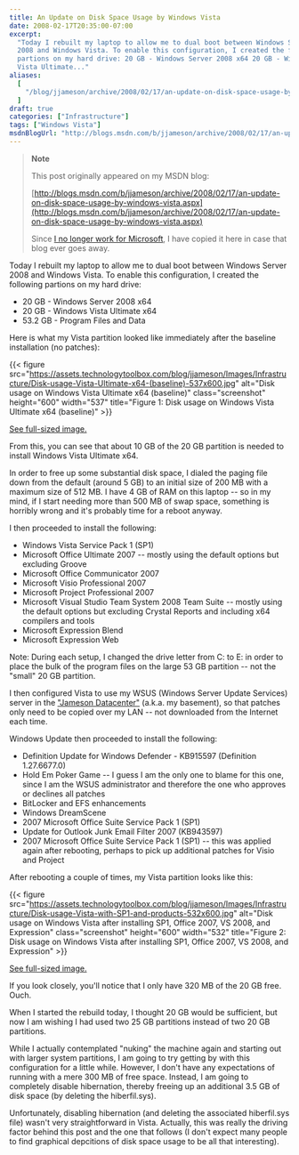 ```yaml
---
title: An Update on Disk Space Usage by Windows Vista
date: 2008-02-17T20:35:00-07:00
excerpt:
  "Today I rebuilt my laptop to allow me to dual boot between Windows Server
  2008 and Windows Vista. To enable this configuration, I created the following
  partions on my hard drive: 20 GB - Windows Server 2008 x64 20 GB - Windows
  Vista Ultimate..."
aliases:
  [
    "/blog/jjameson/archive/2008/02/17/an-update-on-disk-space-usage-by-windows-vista.aspx",
  ]
draft: true
categories: ["Infrastructure"]
tags: ["Windows Vista"]
msdnBlogUrl: "http://blogs.msdn.com/b/jjameson/archive/2008/02/17/an-update-on-disk-space-usage-by-windows-vista.aspx"
---
```


> **Note**
>
> This post originally appeared on my MSDN blog:
>
> [http://blogs.msdn.com/b/jjameson/archive/2008/02/17/an-update-on-disk-space-usage-by-windows-vista.aspx](http://blogs.msdn.com/b/jjameson/archive/2008/02/17/an-update-on-disk-space-usage-by-windows-vista.aspx)
>
> Since
> [I no longer work for Microsoft](/blog/jjameson/2011/09/02/last-day-with-microsoft),
> I have copied it here in case that blog ever goes away.

Today I rebuilt my laptop to allow me to dual boot between Windows Server 2008
and Windows Vista. To enable this configuration, I created the following
partions on my hard drive:

- 20 GB - Windows Server 2008 x64
- 20 GB - Windows Vista Ultimate x64
- 53.2 GB - Program Files and Data

Here is what my Vista partition looked like immediately after the baseline
installation (no patches):

{{< figure
src="https://assets.technologytoolbox.com/blog/jjameson/Images/Infrastructure/Disk-usage-Vista-Ultimate-x64-(baseline)-537x600.jpg"
alt="Disk usage on Windows Vista Ultimate x64 (baseline)" class="screenshot"
height="600" width="537"
title="Figure 1: Disk usage on Windows Vista Ultimate x64 (baseline)" >}}

[See full-sized image.](https://assets.technologytoolbox.com/blog/jjameson/Images/Infrastructure/Disk-usage-Vista-Ultimate-x64-%28baseline%29-840x939.jpg)

From this, you can see that about 10 GB of the 20 GB partition is needed to
install Windows Vista Ultimate x64.

In order to free up some substantial disk space, I dialed the paging file down
from the default (around 5 GB) to an initial size of 200 MB with a maximum size
of 512 MB. I have 4 GB of RAM on this laptop -- so in my mind, if I start
needing more than 500 MB of swap space, something is horribly wrong and it's
probably time for a reboot anyway.

I then proceeded to install the following:

- Windows Vista Service Pack 1 (SP1)
- Microsoft Office Ultimate 2007 -- mostly using the default options but
  excluding Groove
- Microsoft Office Communicator 2007
- Microsoft Visio Professional 2007
- Microsoft Project Professional 2007
- Microsoft Visual Studio Team System 2008 Team Suite -- mostly using the
  default options but excluding Crystal Reports and including x64 compilers and
  tools
- Microsoft Expression Blend
- Microsoft Expression Web

Note: During each setup, I changed the drive letter from C: to E: in order to
place the bulk of the program files on the large 53 GB partition -- not the
"small" 20 GB partition.

I then configured Vista to use my WSUS (Windows Server Update Services) server
in the ["Jameson Datacenter"](/blog/jjameson/2009/09/14/the-jameson-datacenter)
(a.k.a. my basement), so that patches only need to be copied over my LAN -- not
downloaded from the Internet each time.

Windows Update then proceeded to install the following:

- Definition Update for Windows Defender - KB915597 (Definition 1.27.6677.0)
- Hold Em Poker Game -- I guess I am the only one to blame for this one, since I
  am the WSUS administrator and therefore the one who approves or declines all
  patches
- BitLocker and EFS enhancements
- Windows DreamScene
- 2007 Microsoft Office Suite Service Pack 1 (SP1)
- Update for Outlook Junk Email Filter 2007 (KB943597)
- 2007 Microsoft Office Suite Service Pack 1 (SP1) -- this was applied again
  after rebooting, perhaps to pick up additional patches for Visio and Project

After rebooting a couple of times, my Vista partition looks like this:

{{< figure
src="https://assets.technologytoolbox.com/blog/jjameson/Images/Infrastructure/Disk-usage-Vista-with-SP1-and-products-532x600.jpg"
alt="Disk usage on Windows Vista after installing SP1, Office 2007, VS 2008, and Expression"
class="screenshot" height="600" width="532"
title="Figure 2: Disk usage on Windows Vista after installing SP1, Office 2007, VS 2008, and Expression" >}}

[See full-sized image.](https://assets.technologytoolbox.com/blog/jjameson/Images/Infrastructure/Disk-usage-Vista-with-SP1-and-products-784x885.jpg)

If you look closely, you'll notice that I only have 320 MB of the 20 GB free.
Ouch.

When I started the rebuild today, I thought 20 GB would be sufficient, but now I
am wishing I had used two 25 GB partitions instead of two 20 GB partitions.

While I actually contemplated "nuking" the machine again and starting out with
larger system partitions, I am going to try getting by with this configuration
for a little while. However, I don't have any expectations of running with a
mere 300 MB of free space. Instead, I am going to completely disable
hibernation, thereby freeing up an additional 3.5 GB of disk space (by deleting
the hiberfil.sys).

Unfortunately, disabling hibernation (and deleting the associated hiberfil.sys
file) wasn't very straightforward in Vista. Actually, this was really the
driving factor behind this post and the one that follows (I don't expect many
people to find graphical depcitions of disk space usage to be all that
interesting).
